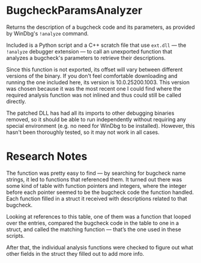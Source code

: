 # BugcheckParamsAnalyzer
Returns the description of a bugcheck code and its parameters, as provided by WinDbg's `!analyze` command.

Included is a Python script and a C++ scratch file that use `ext.dll` — the `!analyze` debugger extension —
to call an unexported function that analyzes a bugcheck's parameters to retrieve their descriptions.

Since this function is not exported, its offset will vary between different versions of the binary. If you don't feel comfortable
downloading and running the one included here, its version is 10.0.25200.1003. This version was chosen because it was the most recent one I could find
where the required analysis function was not inlined and thus could still be called directly.

The patched DLL has had all its imports to other debugging binaries removed, so it should be able to run independently without requiring any special
environment (e.g. no need for WinDbg to be installed). However, this hasn't been thoroughly tested, so it may not work in all cases.

# Research Notes

The function was pretty easy to find — by searching for bugcheck name strings, it led to functions that referenced them. It turned out there was some
kind of table with function pointers and integers, where the integer before each pointer seemed to be the bugcheck code the function handled. Each
function filled in a struct it received with descriptions related to that bugcheck.

Looking at references to this table, one of them was a function that looped over the entries, compared the bugcheck code in the table to one in a
struct, and called the matching function — that’s the one used in these scripts.

After that, the individual analysis functions were checked to figure out what other fields in the struct they filled out to add more info.
